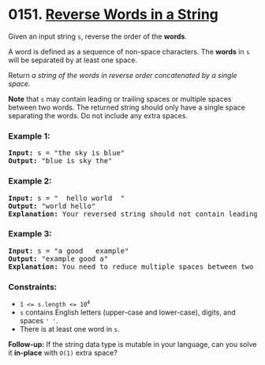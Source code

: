 # 0151. [Reverse Words in a String]()

Given an input string `s`, reverse the order of the **words**.

A word is defined as a sequence of non-space characters. The **words** in `s` will be separated by at least one space.

Return _a string of the words in reverse order concatenated by a single space._

**Note** that `s` may contain leading or trailing spaces or multiple spaces between two words. The returned string should only have a single space separating the words. Do not include any extra spaces.

### **Example 1:**

<pre>
<strong>Input:</strong> s = "the sky is blue"
<strong>Output:</strong> "blue is sky the"
</pre>

### **Example 2:**

<pre>
<strong>Input:</strong> s = "  hello world  "
<strong>Output:</strong> "world hello"
<strong>Explanation:</strong> Your reversed string should not contain leading or trailing spaces.
</pre>

### **Example 3:**

<pre>
<strong>Input:</strong> s = "a good   example"
<strong>Output:</strong> "example good a"
<strong>Explanation:</strong> You need to reduce multiple spaces between two words to a single space in the reversed string.
</pre>

### **Constraints:**

- <code>1 <= s.length <= 10<sup>4</sup></code>
- `s` contains English letters (upper-case and lower-case), digits, and spaces `' '`.
- There is at least one word in `s`.

**Follow-up:** If the string data type is mutable in your language, can you solve it **in-place** with `O(1)` extra space?

